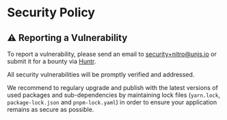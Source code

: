 # Security Policy

## ⚠️ Reporting a Vulnerability

To report a vulnerability, please send an email to [security+nitro@unjs.io](mailto:security+nitro@unjs.io) or submit it for a bounty via [Huntr](https://huntr.dev/bounties/disclose/?target=https://github.com/unjs/nitro).

All security vulnerabilities will be promptly verified and addressed.

We recommend to regulary upgrade and publish with the latest versions of used packages and sub-dependencies by maintaining lock files (`yarn.lock`, `package-lock.json` and `pnpm-lock.yaml`) in order to ensure your application remains as secure as possible.
